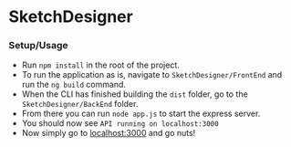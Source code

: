 # SketchDesigner

### Setup/Usage
- Run <code>npm install</code> in the root of the project.  
- To run the application as is, navigate to <code>SketchDesigner/FrontEnd</code> and run the <code>ng build</code> command.
- When the CLI has finished building the <code>dist</code> folder, go to the <code>SketchDesigner/BackEnd</code> folder.  
- From there you can run <code>node app.js</code> to start the express server.
- You should now see <code>API running on localhost:3000</code>
- Now simply go to [localhost:3000](http://localhost:3000) and go nuts!

